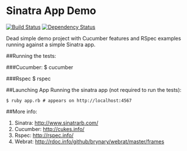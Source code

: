 # Sinatra App Demo
[![Build Status](https://secure.travis-ci.org/zakgrant/cucumber-sinatra-demo.png?branch=master)](http://travis-ci.org/zakgrant/cucumber-sinatra-demo) [![Dependency Status](https://gemnasium.com/zakgrant/cucumber-sinatra-demo.png)](https://gemnasium.com/zakgrant/cucumber-sinatra-demo)

Dead simple demo project with Cucumber features and RSpec examples running against a simple
Sinatra app.

##Running the tests:

###Cucumber:
    $ cucumber

###Rspec
    $ rspec

##Launching App
Running the sinatra app (not required to run the tests):

    $ ruby app.rb # appears on http://localhost:4567

##More info:

1. Sinatra:  http://www.sinatrarb.com/
2. Cucumber: http://cukes.info/
3. Rspec:    http://rspec.info/
4. Webrat:   http://rdoc.info/github/brynary/webrat/master/frames
